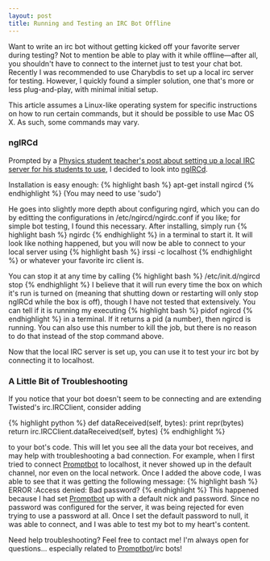 ```yaml
---
layout: post
title: Running and Testing an IRC Bot Offline
---
```

Want to write an irc bot without getting kicked off your favorite server during
testing? Not to mention be able to play with it while offline&mdash;after all,
you shouldn't have to connect to the internet just to test your chat bot.
Recently I was recommended to use Charybdis to set up a local irc server for
testing. However, I quickly found a simpler solution, one that's more or
less plug-and-play, with minimal initial setup.

This article assumes a Linux-like operating system for specific instructions on
how to run certain commands, but it should be possible to use Mac OS X. As 
such, some commands may vary.

### ngIRCd
Prompted by a <a href="http://blog.tremily.us/posts/Local_IRC_server/">Physics
student teacher's post about setting up a local IRC server for his students to
use</a>, I decided to look into <a href="http://ngircd.barton.de/">ngIRCd</a>.

Installation is easy enough:
{% highlight bash %}
apt-get install ngircd
{% endhighlight %}
(You may need to use 'sudo')

He goes into slightly more depth about configuring ngird, which you can do by
editting the configurations in /etc/ngircd/ngirdc.conf if you like; for
simple bot testing, I found this necessary. After installing, simply run
{% highlight bash %}
ngirdc
{% endhighlight %}
in a terminal to start it. It will look like nothing happened, but you will now
be able to connect to your local server using
{% highlight bash %}
irssi -c localhost
{% endhighlight %}
or whatever your favorite irc client is.

You can stop it at any time by calling
{% highlight bash %}
/etc/init.d/ngircd stop
{% endhighlight %}
I believe that it will run every time the box on which it's run is turned on
(meaning that shutting down or restarting will only stop ngIRCd while the box
is off), though I have not tested that extensively. You can tell if it is
running my executing
{% highlight bash %}
pidof ngircd
{% endhighlight %}
in a terminal. If it returns a pid (a number), then ngircd is running. You can
also use this number to kill the job, but there is no reason to do that instead
of the stop command above.

Now that the local IRC server is set up, you can use it to test your irc bot
by connecting it to localhost.

### A Little Bit of Troubleshooting
If you notice that your bot doesn't seem to be connecting and are extending
Twisted's irc.IRCClient, consider adding

{% highlight python %}
def dataReceived(self, bytes):
        print repr(bytes)
        return irc.IRCClient.dataReceived(self, bytes)
{% endhighlight %}

to your bot's code. This will let you see all the data your bot receives, and
may help with troubleshooting a bad connection. For example, when I first tried
to connect <a href="promptbot">Promptbot</a> to localhost, it never showed up in
the default channel, nor even on the local network. Once I added the above code,
I was able to see that it was getting the following message:
{% highlight bash %}
ERROR :Access denied: Bad password?
{% endhighlight %}
This happened because I had set <a href="promptbot">Promptbot</a> up with a
default nick and password. Since no password was configured for the server, it
was being rejected for even trying to use a password at all. Once I set the
default password to null, it was able to connect, and I was able to test my bot
to my heart's content.

Need help troubleshooting? Feel free to contact me! I'm always open for
questions... especially related to <a href="promptbot">Promptbot</a>/irc bots!
